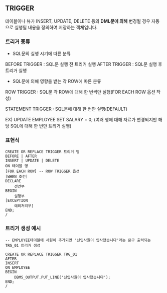 ## TRIGGER

테이블이나 뷰가 INSERT, UPDATE, DELETE 등의 **DML문에 의해** 변경될 경우 자동으로 실행될 내용을 정의하여 저장하는 객체입니다.

### 트리거 종류

* SQL문의 실행 시기에 따른 분류

BEFORE TRIGGER : SQL문 실행 전 트리거 실행
AFTER TRIGGER : SQL문 실행 후 트리거 실행

* SQL문에 의해 영향을 받는 각 ROW에 따른 분류

ROW TRIGGER : SQL문 각 ROW에 대해 한 번씩만 실행(FOR EACH ROW 옵션 작성)

STATEMENT TRIGGER : SQL문에 대해 한 번만 실행(DEFAULT)

EX) UPDATE EMPLOYEE SET SALARY = 0; (여러 행에 대해 자료가 변경되지만 해당 SQL에 대해 한 번만 트리거 실행)

### 표현식

```
CREATE OR REPLACE TRIGGER 트리거 명
BEFORE | AFTER
INSERT | UPDATE | DELETE
ON 테이블 명
[FOR EACH ROW] -- ROW TRIGGER 옵션
[WHEN 조건]
DECLARE
    선언부
BEGIN
    실행부
[EXCEPTION
    예외처리부]
END;
/
```

### 트리거 생성 예시

```MYSQL
-- EMPLOYEE테이블에 사원이 추가되면 '신입사원이 입사했습니다'라는 문구 출력되는 TRG_01 트리거 생성

CREATE OR REPLACE TRIGGER TRG_01
AFTER
INSERT
ON EMPLOYEE
BEGIN
    DBMS_OUTPUT.PUT_LINE('신입사원이 입사했습니다');
END;
/
```


